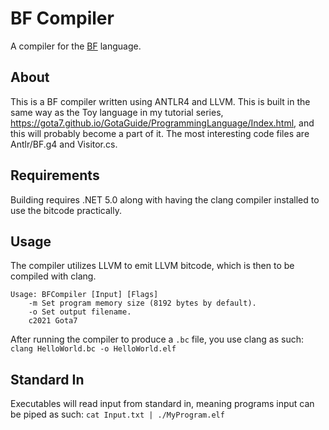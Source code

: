 # BF Compiler
A compiler for the [BF](https://esolangs.org/wiki/Brainfuck) language.

## About
This is a BF compiler written using ANTLR4 and LLVM. This is built in the same way as the Toy language in my tutorial series, https://gota7.github.io/GotaGuide/ProgrammingLanguage/Index.html, and this will probably become a part of it. The most interesting code files are Antlr/BF.g4 and Visitor.cs.
## Requirements
Building requires .NET 5.0 along with having the clang compiler installed to use the bitcode practically.

## Usage
The compiler utilizes LLVM to emit LLVM bitcode, which is then to be compiled with clang.
```
Usage: BFCompiler [Input] [Flags]
	-m Set program memory size (8192 bytes by default).
	-o Set output filename.
	c2021 Gota7
```
After running the compiler to produce a `.bc` file, you use clang as such:
`clang HelloWorld.bc -o HelloWorld.elf`

## Standard In
Executables will read input from standard in, meaning programs input can be piped as such:
`cat Input.txt | ./MyProgram.elf`
